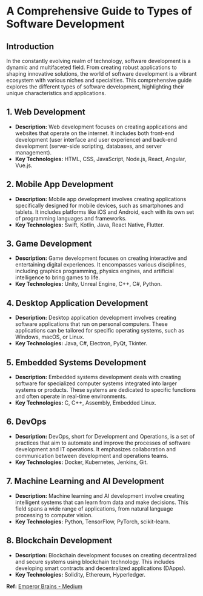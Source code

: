 # A Comprehensive Guide to Types of Software Development

## Introduction

In the constantly evolving realm of technology, software development is a dynamic and multifaceted field. From creating robust applications to shaping innovative solutions, the world of software development is a vibrant ecosystem with various niches and specialties. This comprehensive guide explores the different types of software development, highlighting their unique characteristics and applications.

## 1. Web Development

- **Description:** Web development focuses on creating applications and websites that operate on the internet. It includes both front-end development (user interface and user experience) and back-end development (server-side scripting, databases, and server management).
- **Key Technologies:** HTML, CSS, JavaScript, Node.js, React, Angular, Vue.js.

## 2. Mobile App Development

- **Description:** Mobile app development involves creating applications specifically designed for mobile devices, such as smartphones and tablets. It includes platforms like iOS and Android, each with its own set of programming languages and frameworks.
- **Key Technologies:** Swift, Kotlin, Java, React Native, Flutter.

## 3. Game Development

- **Description:** Game development focuses on creating interactive and entertaining digital experiences. It encompasses various disciplines, including graphics programming, physics engines, and artificial intelligence to bring games to life.
- **Key Technologies:** Unity, Unreal Engine, C++, C#, Python.

## 4. Desktop Application Development

- **Description:** Desktop application development involves creating software applications that run on personal computers. These applications can be tailored for specific operating systems, such as Windows, macOS, or Linux.
- **Key Technologies:** Java, C#, Electron, PyQt, Tkinter.

## 5. Embedded Systems Development

- **Description:** Embedded systems development deals with creating software for specialized computer systems integrated into larger systems or products. These systems are dedicated to specific functions and often operate in real-time environments.
- **Key Technologies:** C, C++, Assembly, Embedded Linux.

## 6. DevOps

- **Description:** DevOps, short for Development and Operations, is a set of practices that aim to automate and improve the processes of software development and IT operations. It emphasizes collaboration and communication between development and operations teams.
- **Key Technologies:** Docker, Kubernetes, Jenkins, Git.

## 7. Machine Learning and AI Development

- **Description:** Machine learning and AI development involve creating intelligent systems that can learn from data and make decisions. This field spans a wide range of applications, from natural language processing to computer vision.
- **Key Technologies:** Python, TensorFlow, PyTorch, scikit-learn.

## 8. Blockchain Development

- **Description:** Blockchain development focuses on creating decentralized and secure systems using blockchain technology. This includes developing smart contracts and decentralized applications (DApps).
- **Key Technologies:** Solidity, Ethereum, Hyperledger.

**Ref:** [Emperor Brains - Medium](https://medium.com/@emperorbrains/navigating-the-diverse-landscape-a-comprehensive-guide-to-types-of-software-development-caec746c0ea9)